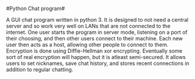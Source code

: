 #Python Chat program#

A GUI chat program written in python 3. It is designed to not need a central server and so work very well on LANs that are not connected to the internet. One user starts the program in server mode, listening on a port of their choosing, and then other users connect to their machine. Each new user then acts as a host, allowing other people to connect to them. Encryption is done using Diffie-Hellman xor encrypting. Eventually some sort of real encryption will happen, but it is atleast semi-secured. It allows users to set nicknames, save chat history, and stores recent connections in addition to regular chatting.

